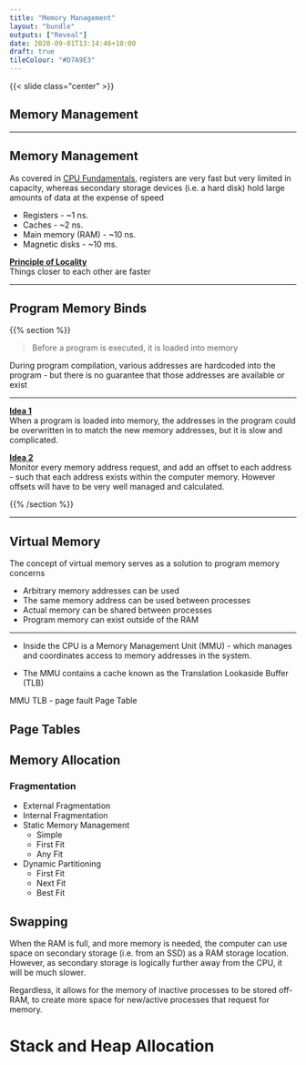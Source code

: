```yaml
---
title: "Memory Management"
layout: "bundle"
outputs: ["Reveal"]
date: 2020-09-01T13:14:46+10:00
draft: true
tileColour: "#D7A9E3"
---
```


{{< slide class="center" >}}

## Memory Management

---

## Memory Management

As covered in [CPU Fundamentals](../../cpu-fundamentals/memory/#/4), registers are very fast but very limited in capacity, whereas secondary storage devices (i.e. a hard disk) hold large amounts of data at the expense of speed

* Registers - ~1 ns.
* Caches - ~2 ns.
* Main memory (RAM) - ~10 ns.
* Magnetic disks - ~10 ms.

<u>**Principle of Locality**</u>  
Things closer to each other are faster

---

## Program Memory Binds

{{% section %}}
> Before a program is executed, it is loaded into memory

During program compilation, various addresses are hardcoded into the program - but there is no guarantee that those addresses are available or exist

---

<u>**Idea 1**</u>  
When a program is loaded into memory, the addresses in the program could be overwritten in to match the new memory addresses, but it is slow and complicated.

<u>**Idea 2**</u>  
Monitor every memory address request, and add an offset to each address - such that each address exists within the computer memory. However offsets will have to be very well managed and calculated.

{{% /section %}}

---

## Virtual Memory

The concept of virtual memory serves as a solution to program memory concerns

* Arbitrary memory addresses can be used
* The same memory address can be used between processes
* Actual memory can be shared between processes
* Program memory can exist outside of the RAM

---

* Inside the CPU is a Memory Management Unit (MMU) - which manages and coordinates access to memory addresses in the system.



* The MMU contains a cache known as the Translation Lookaside Buffer (TLB)

MMU
TLB  - page fault
Page Table

## Page Tables



## Memory Allocation

### Fragmentation

* External Fragmentation
* Internal Fragmentation
* Static Memory Management
  * Simple
  * First Fit
  * Any Fit
* Dynamic Partitioning
  * First Fit
  * Next Fit
  * Best Fit

## Swapping

When the RAM is full, and more memory is needed, the computer can use space on secondary storage (i.e. from an SSD) as a RAM storage location. However, as secondary storage is logically further away from the CPU, it will be much slower.

Regardless, it allows for the memory of inactive processes to be stored off-RAM, to create more space for new/active processes that request for memory.


<!-- https://featherbear.cc/UNSW-COMP3231/post/virtual-memory-management/ -->
<!-- https://featherbear.cc/UNSW-COMP3231/post/translation-lookaside-buffer/ -->
<!-- https://featherbear.cc/UNSW-COMP3231/post/virtual-memory/ -->
<!-- https://featherbear.cc/UNSW-COMP3231/post/memory-management/ -->
<!-- https://featherbear.cc/UNSW-COMP3231/post/memory/ -->

# Stack and Heap Allocation